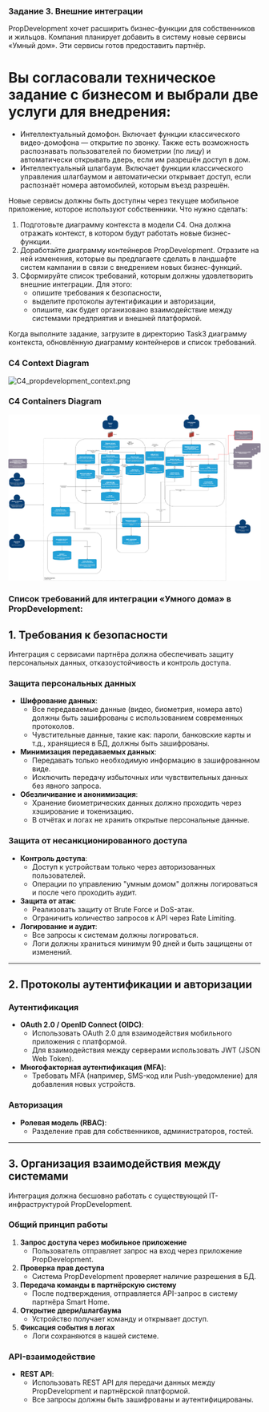 ### Задание 3. Внешние интеграции

PropDevelopment хочет расширить бизнес-функции для собственников и жильцов.
Компания планирует добавить в систему новые сервисы «Умный дом». Эти сервисы готов предоставить партнёр.

# Вы согласовали техническое задание с бизнесом и выбрали две услуги для внедрения:
- Интеллектуальный домофон. Включает функции классического видео-домофона — открытие по звонку. Также есть возможность распознавать пользователей по биометрии (по лицу) и автоматически открывать дверь, если им разрешён доступ в дом.
- Интеллектуальный шлагбаум. Включает функции классического управления шлагбаумом и автоматически открывает доступ, если распознаёт номера автомобилей, которым въезд разрешён.

Новые сервисы должны быть доступны через текущее мобильное приложение, которое используют собственники.
Что нужно сделать:

1. Подготовьте диаграмму контекста в модели С4. Она должна отражать контекст, в котором будут работать новые бизнес-функции.
2. Доработайте диаграмму контейнеров PropDevelopment. Отразите на ней изменения, которые вы предлагаете сделать в ландшафте систем кампании в связи с внедрением новых бизнес-функций.
3. Сформируйте список требований, которым должны удовлетворить внешние интеграции. Для этого:
   - опишите требования к безопасности,
   - выделите протоколы аутентификации и авторизации,
   - опишите, как будет организовано взаимодействие между системами предприятия и внешней платформой.

Когда выполните задание, загрузите в директорию Task3 диаграмму контекста, обновлённую диаграмму контейнеров и список требований.

### С4 Context Diagram
![С4_propdevelopment_context.png](С4_propdevelopment_context.png)

### С4 Containers Diagram
![C4_propdevelopment_container.png](C4_propdevelopment_container.png)


### Список требований для интеграции «Умного дома» в PropDevelopment:

## 1. Требования к безопасности
Интеграция с сервисами партнёра должна обеспечивать защиту персональных данных, отказоустойчивость и контроль доступа.

### **Защита персональных данных**
- **Шифрование данных**:
   - Все передаваемые данные (видео, биометрия, номера авто) должны быть зашифрованы с использованием современных протоколов.
   - Чувстительные данные, такие как: пароли, банковские карты и т.д., хранящиеся в БД, должны быть зашифрованы.
- **Минимизация передаваемых данных**:
   - Передавать только необходимую информацию в зашифрованном виде.
   - Исключить передачу избыточных или чувствительных данных без явного запроса.
- **Обезличивание и анонимизация**:
   - Хранение биометрических данных должно проходить через хэширование и токенизацию.
   - В отчётах и логах не хранить открытые персональные данные.

### **Защита от несанкционированного доступа**
- **Контроль доступа**:
   - Доступ к устройствам только через авторизованных пользователей.
   - Операции по управлению "умным домом" должны логироваться и после чего проходить аудит.
- **Защита от атак**:
   - Реализовать защиту от Brute Force и DoS-атак.
   - Ограничить количество запросов к API через Rate Limiting.
- **Логирование и аудит**:
   - Все запросы к системам должны логироваться.
   - Логи должны храниться минимум 90 дней и быть защищены от изменений.

---

## 2. Протоколы аутентификации и авторизации
### **Аутентификация**
- **OAuth 2.0 / OpenID Connect (OIDC)**:
   - Использовать OAuth 2.0 для взаимодействия мобильного приложения с платформой.
   - Для взаимодействия между серверами использовать JWT (JSON Web Token).
- **Многофакторная аутентификация (MFA)**:
   - Требовать MFA (например, SMS-код или Push-уведомление) для добавления новых устройств.

### **Авторизация**
- **Ролевая модель (RBAC)**:
   - Разделение прав для собственников, администраторов, гостей.

---

## 3. Организация взаимодействия между системами
Интеграция должна бесшовно работать с существующей IT-инфраструктурой PropDevelopment.

### **Общий принцип работы**
1. **Запрос доступа через мобильное приложение**
   - Пользователь отправляет запрос на вход через приложение PropDevelopment.
2. **Проверка прав доступа**
   - Система PropDevelopment проверяет наличие разрешения в БД.
3. **Передача команды в партнёрскую систему**
   - После подтверждения, отправляется API-запрос в систему партнёра Smart Home.
4. **Открытие двери/шлагбаума**
   - Устройство получает команду и открывает доступ.
5. **Фиксация события в логах**
   - Логи сохраняются в нашей системе.

### **API-взаимодействие**
- **REST API**:
   - Использовать REST API для передачи данных между PropDevelopment и партнёрской платформой.
   - Все запросы должны быть зашифрованы и аутентифицированы.
